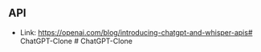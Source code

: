 ## API


- Link: https://openai.com/blog/introducing-chatgpt-and-whisper-apis#   C h a t G P T - C l o n e  
 #   C h a t G P T - C l o n e  
 
